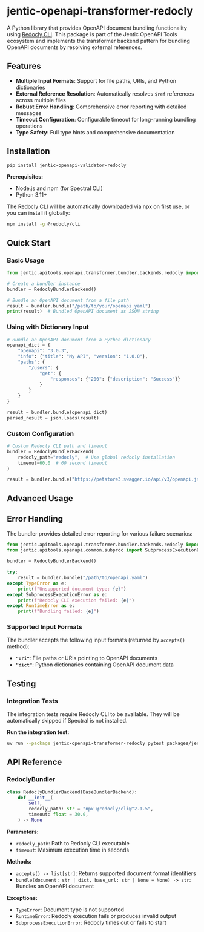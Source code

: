 # jentic-openapi-transformer-redocly

A Python library that provides OpenAPI document bundling functionality using [Redocly CLI](https://redocly.com/docs/cli/). This package is part of the Jentic OpenAPI Tools ecosystem and implements the transformer backend pattern for bundling OpenAPI documents by resolving external references.

## Features

- **Multiple Input Formats**: Support for file paths, URIs, and Python dictionaries
- **External Reference Resolution**: Automatically resolves `$ref` references across multiple files
- **Robust Error Handling**: Comprehensive error reporting with detailed messages
- **Timeout Configuration**: Configurable timeout for long-running bundling operations
- **Type Safety**: Full type hints and comprehensive documentation


## Installation

```bash
pip install jentic-openapi-validator-redocly
```

**Prerequisites:**
- Node.js and npm (for Spectral CLI)
- Python 3.11+

The Redocly CLI will be automatically downloaded via npx on first use, or you can install it globally:

```bash
npm install -g @redocly/cli
```

## Quick Start

### Basic Usage

```python
from jentic.apitools.openapi.transformer.bundler.backends.redocly import RedoclyBundlerBackend

# Create a bundler instance
bundler = RedoclyBundlerBackend()

# Bundle an OpenAPI document from a file path
result = bundler.bundle("/path/to/your/openapi.yaml")
print(result)  # Bundled OpenAPI document as JSON string
```

### Using with Dictionary Input

```python
# Bundle an OpenAPI document from a Python dictionary
openapi_dict = {
    "openapi": "3.0.3",
    "info": {"title": "My API", "version": "1.0.0"},
    "paths": {
        "/users": {
            "get": {
                "responses": {"200": {"description": "Success"}}
            }
        }
    }
}

result = bundler.bundle(openapi_dict)
parsed_result = json.loads(result)
```

### Custom Configuration

```python
# Custom Redocly CLI path and timeout
bundler = RedoclyBundlerBackend(
    redocly_path="redocly",  # Use global redocly installation
    timeout=60.0  # 60 second timeout
)

result = bundler.bundle("https://petstore3.swagger.io/api/v3/openapi.json")
```

## Advanced Usage

## Error Handling

The bundler provides detailed error reporting for various failure scenarios:

```python
from jentic.apitools.openapi.transformer.bundler.backends.redocly import RedoclyBundlerBackend
from jentic.apitools.openapi.common.subproc import SubprocessExecutionError

bundler = RedoclyBundlerBackend()

try:
    result = bundler.bundle("/path/to/openapi.yaml")
except TypeError as e:
    print(f"Unsupported document type: {e}")
except SubprocessExecutionError as e:
    print(f"Redocly CLI execution failed: {e}")
except RuntimeError as e:
    print(f"Bundling failed: {e}")
```

### Supported Input Formats

The bundler accepts the following input formats (returned by `accepts()` method):

- **`"uri"`**: File paths or URIs pointing to OpenAPI documents
- **`"dict"`**: Python dictionaries containing OpenAPI document data

## Testing

### Integration Tests

The integration tests require Redocly CLI to be available. They will be automatically skipped if Spectral is not installed.

**Run the integration test:**

```bash
uv run --package jentic-openapi-transformer-redocly pytest packages/jentic-openapi-transformer-redocly -v
```

## API Reference

### RedoclyBundler

```python
class RedoclyBundlerBackend(BaseBundlerBackend):
    def __init__(
        self,
        redocly_path: str = "npx @redocly/cli@^2.1.5",
        timeout: float = 30.0,
    ) -> None
```

**Parameters:**
- `redocly_path`: Path to Redocly CLI executable
- `timeout`: Maximum execution time in seconds

**Methods:**

- `accepts() -> list[str]`: Returns supported document format identifiers
- `bundle(document: str | dict, base_url: str | None = None) -> str`: Bundles an OpenAPI document

**Exceptions:**
- `TypeError`: Document type is not supported
- `RuntimeError`: Redocly execution fails or produces invalid output
- `SubprocessExecutionError`: Redocly times out or fails to start
